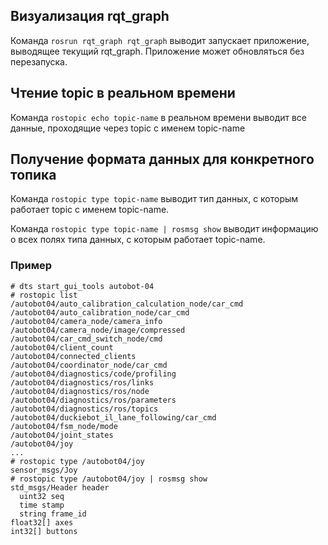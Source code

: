 ## Визуализация rqt_graph

Команда ```rosrun rqt_graph rqt_graph``` выводит запускает приложение, выводящее текущий rqt_graph. Приложение может обновляться без перезапуска.

## Чтение topic в реальном времени

Команда ```rostopic echo topic-name``` в реальном времени выводит все данные, проходящие через topic с именем topic-name

## Получение формата данных для конкретного топика

Команда ```rostopic type topic-name``` выводит тип данных, с которым работает topic с именем topic-name. 

Команда ```rostopic type topic-name | rosmsg show```  выводит информацию о всех полях типа данных, с которым работает topic-name.

### Пример

```
# dts start_gui_tools autobot-04
# rostopic list
/autobot04/auto_calibration_calculation_node/car_cmd
/autobot04/auto_calibration_node/car_cmd
/autobot04/camera_node/camera_info
/autobot04/camera_node/image/compressed
/autobot04/car_cmd_switch_node/cmd
/autobot04/client_count
/autobot04/connected_clients
/autobot04/coordinator_node/car_cmd
/autobot04/diagnostics/code/profiling
/autobot04/diagnostics/ros/links
/autobot04/diagnostics/ros/node
/autobot04/diagnostics/ros/parameters
/autobot04/diagnostics/ros/topics
/autobot04/duckiebot_il_lane_following/car_cmd
/autobot04/fsm_node/mode
/autobot04/joint_states
/autobot04/joy
...
# rostopic type /autobot04/joy
sensor_msgs/Joy
# rostopic type /autobot04/joy | rosmsg show
std_msgs/Header header
  uint32 seq
  time stamp
  string frame_id
float32[] axes
int32[] buttons
```

